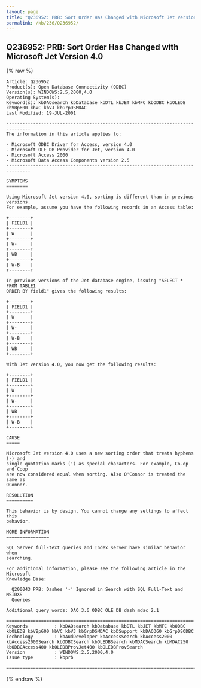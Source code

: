 ```yaml
---
layout: page
title: "Q236952: PRB: Sort Order Has Changed with Microsoft Jet Version 4.0"
permalink: /kb/236/Q236952/
---
```


## Q236952: PRB: Sort Order Has Changed with Microsoft Jet Version 4.0

{% raw %}

	Article: Q236952
	Product(s): Open Database Connectivity (ODBC)
	Version(s): WINDOWS:2.5,2000,4.0
	Operating System(s): 
	Keyword(s): kbDAOsearch kbDatabase kbDTL kbJET kbMFC kbODBC kbOLEDB kbVBp600 kbVC kbVJ kbGrpDSMDAC
	Last Modified: 19-JUL-2001
	
	-------------------------------------------------------------------------------
	The information in this article applies to:
	
	- Microsoft ODBC Driver for Access, version 4.0 
	- Microsoft OLE DB Provider for Jet, version 4.0 
	- Microsoft Access 2000 
	- Microsoft Data Access Components version 2.5 
	-------------------------------------------------------------------------------
	
	SYMPTOMS
	========
	
	Using Microsoft Jet version 4.0, sorting is different than in previous versions.
	For example, assume you have the following records in an Access table:
	
	+--------+
	| FIELD1 | 
	+--------+
	| W      | 
	+--------+
	| W-     | 
	+--------+
	| WB     | 
	+--------+
	| W-B    | 
	+--------+
	
	In previous versions of the Jet database engine, issuing "SELECT * FROM TABLE1
	ORDER BY field1" gives the following results:
	
	+--------+
	| FIELD1 | 
	+--------+
	| W      | 
	+--------+
	| W-     | 
	+--------+
	| W-B    | 
	+--------+
	| WB     | 
	+--------+
	
	With Jet version 4.0, you now get the following results:
	
	+--------+
	| FIELD1 | 
	+--------+
	| W      | 
	+--------+
	| W-     | 
	+--------+
	| WB     | 
	+--------+
	| W-B    | 
	+--------+
	
	CAUSE
	=====
	
	Microsoft Jet version 4.0 uses a new sorting order that treats hyphens (-) and
	single quotation marks (') as special characters. For example, Co-op and Coop
	are now considered equal when sorting. Also O'Connor is treated the same as
	OConnor.
	
	RESOLUTION
	==========
	
	This behavior is by design. You cannot change any settings to affect this
	behavior.
	
	MORE INFORMATION
	================
	
	SQL Server full-text queries and Index server have similar behavior when
	searching.
	
	For additional information, please see the following article in the Microsoft
	Knowledge Base:
	
	  Q200043 PRB: Dashes '-' Ignored in Search with SQL Full-Text and MSIDXS
	  Queries
	
	Additional query words: DAO 3.6 ODBC OLE DB dash mdac 2.1
	
	======================================================================
	Keywords          : kbDAOsearch kbDatabase kbDTL kbJET kbMFC kbODBC kbOLEDB kbVBp600 kbVC kbVJ kbGrpDSMDAC kbDSupport kbDAO360 kbGrpDSODBC 
	Technology        : kbAudDeveloper kbAccessSearch kbAccess2000 kbAccess2000Search kbODBCSearch kbOLEDBSearch kbMDACSearch kbMDAC250 kbODBCAccess400 kbOLEDBProvJet400 kbOLEDBProvSearch
	Version           : WINDOWS:2.5,2000,4.0
	Issue type        : kbprb
	
	=============================================================================
	

{% endraw %}
